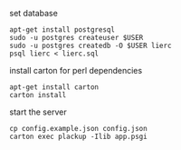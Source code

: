 set database

```
apt-get install postgresql
sudo -u postgres createuser $USER
sudo -u postgres createdb -O $USER lierc
psql lierc < lierc.sql
```

install carton for perl dependencies

```
apt-get install carton 
carton install
```

start the server

```
cp config.example.json config.json
carton exec plackup -Ilib app.psgi
```
